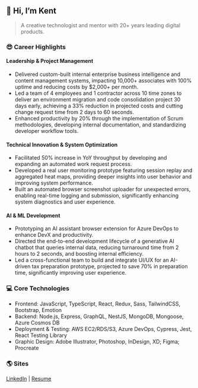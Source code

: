 ## **👋 Hi, I’m Kent**

> A creative technologist and mentor with 20+ years leading digital products.

### 😎 Career Highlights

#### Leadership & Project Management

- Delivered custom-built internal enterprise business intelligence and content management systems, impacting 10,000+ associates with 100% uptime and reducing costs by $2,000+ per month.
- Led a team of 4 employees and 1 contractor across 10 time zones to deliver an environment migration and code consolidation project 30 days early, achieving a 33% reduction in projected costs and cutting change request time from 2 days to 60 seconds.
- Enhanced productivity by 20% through the implementation of Scrum methodologies, developing internal documentation, and standardizing developer workflow tools.

#### Technical Innovation & System Optimization

- Facilitated 50% increase in YoY throughput by developing and expanding an automated work request process.
- Developed a real user monitoring prototype featuring session replay and aggregated heat maps, providing deeper insights into user behavior and improving system performance.
- Built an automated browser screenshot uploader for unexpected errors, enabling real-time logging and submission, significantly enhancing system diagnostics and user experience.

#### AI & ML Development

- Prototyping an AI assistant browser extension for Azure DevOps to enhance DevX and productivity.
- Directed the end-to-end development lifecycle of a generative AI chatbot that queries internal data, reducing turnaround time from 2 hours to 2 seconds, and boosting internal efficiency.
- Led a cross-functional team to build and integrate UI/UX for an AI-driven tax preparation prototype, projected to save 70% in preparation time, significantly improving user experience.

### 💻 Core Technologies

- Frontend: JavaScript, TypeScript, React, Redux, Sass, TailwindCSS, Bootstrap, Emotion
- Backend: Node.js, Express, GraphQL, NestJS, MongoDB, Mongoose, Azure Cosmos DB
- Deployment & Testing: AWS EC2/RDS/S3, Azure DevOps, Cypress, Jest, React Testing Library
- Graphic Design: Adobe Illustrator, Photoshop, InDesign, XD; Figma; Procreate

### 🌎 Sites

[LinkedIn](https://www.linkedin.com/in/theartofwarren/) | [Resume](https://www.kentwarren.dev)
